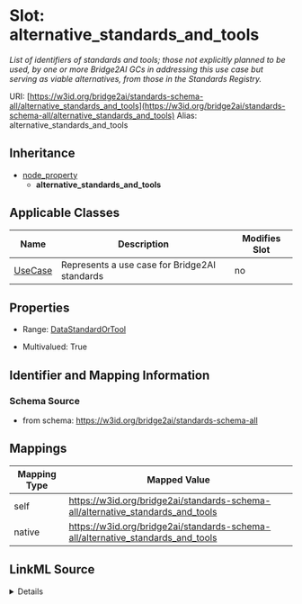 

# Slot: alternative_standards_and_tools 


_List of identifiers of standards and tools; those not explicitly planned to be used, by one or more Bridge2AI GCs in addressing this use case but serving as viable alternatives, from those in the Standards Registry._





URI: [https://w3id.org/bridge2ai/standards-schema-all/alternative_standards_and_tools](https://w3id.org/bridge2ai/standards-schema-all/alternative_standards_and_tools)
Alias: alternative_standards_and_tools


## Inheritance

* [node_property](node_property.md)
    * **alternative_standards_and_tools**






## Applicable Classes

| Name | Description | Modifies Slot |
| --- | --- | --- |
| [UseCase](UseCase.md) | Represents a use case for Bridge2AI standards |  no  |






## Properties

* Range: [DataStandardOrTool](DataStandardOrTool.md)

* Multivalued: True




## Identifier and Mapping Information






### Schema Source


* from schema: https://w3id.org/bridge2ai/standards-schema-all




## Mappings

| Mapping Type | Mapped Value |
| ---  | ---  |
| self | https://w3id.org/bridge2ai/standards-schema-all/alternative_standards_and_tools |
| native | https://w3id.org/bridge2ai/standards-schema-all/alternative_standards_and_tools |




## LinkML Source

<details>
```yaml
name: alternative_standards_and_tools
description: List of identifiers of standards and tools; those not explicitly planned
  to be used, by one or more Bridge2AI GCs in addressing this use case but serving
  as viable alternatives, from those in the Standards Registry.
from_schema: https://w3id.org/bridge2ai/standards-schema-all
rank: 1000
is_a: node_property
domain: NamedThing
alias: alternative_standards_and_tools
domain_of:
- UseCase
range: DataStandardOrTool
multivalued: true

```
</details>